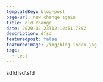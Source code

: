 ```yaml
---
templateKey: blog-post
page-url: new change again
title: old change
date: 2020-12-23T12:10:51.780Z
description: dfsd
featuredpost: false
featuredimage: /img/blog-index.jpg
tags:
  - test
---
```

sdfd]sd\sfd